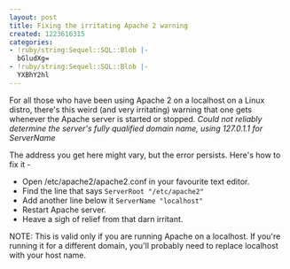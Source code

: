 ```yaml
---
layout: post
title: Fixing the irritating Apache 2 warning
created: 1223616315
categories:
- !ruby/string:Sequel::SQL::Blob |-
  bGludXg=
- !ruby/string:Sequel::SQL::Blob |-
  YXBhY2hl
---
```

For all those who have been using Apache 2 on a localhost on a Linux distro, there's this weird (and very irritating) warning that one gets whenever the Apache server is started or stopped.
<em>Could not reliably determine the server's fully qualified domain name, using 127.0.1.1 for ServerName</em>

The address you get here might vary, but the error persists. Here's how to fix it -

* Open /etc/apache2/apache2.conf in your favourite text editor.
* Find the line that says <code>ServerRoot "/etc/apache2"</code>
* Add another line below it <code>ServerName "localhost"</code>
* Restart Apache server.
* Heave a sigh of relief from that darn irritant.

NOTE: This is valid only if you are running Apache on a localhost. If you're running it for a different domain, you'll probably need to replace localhost with your host name.
<!--break-->
